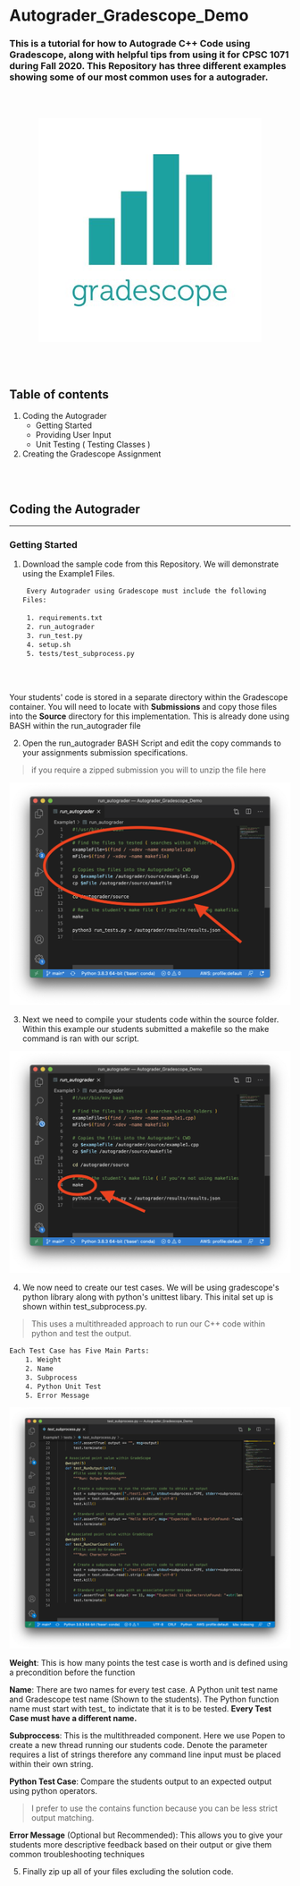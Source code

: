 


# Autograder_Gradescope_Demo

### This is a tutorial for how to Autograde C++ Code using Gradescope, along with helpful tips from using it for CPSC 1071 during Fall 2020. This Repository has three different examples showing some of our most common uses for a autograder. 

<br/><br/>

<center>
<img src="ScreenshotAssests/GradeScopeLogo.jpg" alt="GradescopeLogo">
</center>

<br/><br/>

## Table of contents
1. Coding the Autograder
    - Getting Started 
    - Providing User Input 
    - Unit Testing ( Testing Classes )
2. Creating the Gradescope Assignment
 

<br/><br/>

## Coding the Autograder
___
### Getting Started 
1. Download the sample code from this Repository. We will demonstrate using the Example1 Files. 

        Every Autograder using Gradescope must include the following Files:

        1. requirements.txt
        2. run_autograder 
        3. run_test.py
        4. setup.sh
        5. tests/test_subprocess.py 

<br/><br/>

 Your students' code is stored in a separate directory within the Gradescope container. You will need to locate with **Submissions** and copy those files into the **Source** directory for this implementation. This is already done using BASH within the run_autograder file 


2. Open the run_autograder BASH Script and edit the copy commands to your assignments submission specifications.
>if you require a zipped submission you will to unzip the file here

<center>
<img src="ScreenshotAssests/CopyCommand.png" alt="CopyCommand">
</center>

3. Next we need to compile your students code within the source folder. Within this example our students submitted a makefile so the make command is ran with our script. 

<center>
<img src="ScreenshotAssests/RunCommand.png" alt="CopyCommand">
</center>

4. We now need to create our test cases. We will be using gradescope's python library along with python's unittest libary. This inital set up is shown within test_subprocess.py. 
    
>This uses a multithreaded approach to run our C++ code within python and test the output. 

    Each Test Case has Five Main Parts:
        1. Weight
        2. Name  
        3. Subprocess
        4. Python Unit Test
        5. Error Message  

<center>
<img src="ScreenshotAssests/PythonRun.png" alt="CopyCommand">
</center>

**Weight**: This is how many points the test case is worth and is defined using a precondition before the function 

**Name**: There are two names for every test case. A Python unit test name and Gradescope test name (Shown to the students). The Python function name must start with test_ to indictate that it is to be tested. **Every Test Case must have a different name.**

**Subproccess**: This is the multithreaded component. Here we use Popen to create a new thread running our students code. Denote the parameter requires a list of strings therefore any command line input must be placed within their own string. 

**Python Test Case**: Compare the students output to an expected output using python operators. 
>I prefer to use the contains function because you can be less strict output matching. 

**Error Message** (Optional but Recommended): This allows you to give your students more descriptive feedback based on their output or give them common troubleshooting techniques

5. Finally zip up all of your files excluding the solution code. 
 